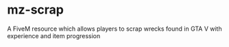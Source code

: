 # mz-scrap
A FiveM resource which allows players to scrap wrecks found in GTA V with experience and item progression
